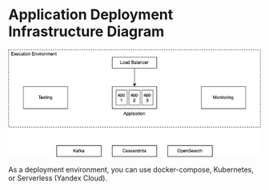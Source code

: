 # Application Deployment Infrastructure Diagram

![Infra](images/01-infrastructure.png)

As a deployment environment, you can use docker-compose, Kubernetes, or Serverless (Yandex Cloud).
